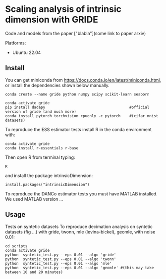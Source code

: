 # Scaling analysis of intrinsic dimension with GRIDE

Code and models from the paper ["blabla"](some link to paper arxiv)

Platforms:

- Ubuntu 22.04

## Install

You can get miniconda from https://docs.conda.io/en/latest/miniconda.html, or install the dependencies shown below manually.

```
conda create --name gride python numpy scipy scikit-learn seaborn 
```

```
conda activate gride
pip install dadapy                                      #official version of gride (and much more)
conda install pytorch torchvision cpuonly -c pytorch    #(cifar mnist datasets)
```

To reproduce the ESS estimator tests install R in the conda environment with: 
```
conda activate gride
conda install r-essentials r-base
```
Then open R from terminal typing:
```
R
```
and install the package intrinsicDimension:
```
install.packages("intrinsicDimension")
```
To reproduce the DANCo estimator tests you must have MATLAB installed. We used MATLAB version ...


## Usage

Tests on syntetic datasets
To reproduce decimation analysis on syntetic datasets (fig ...) with gride, twonn, mle (levina-bickel), geomle, with noise 0.01:

```
cd scripts
conda activate gride
python  syntetic_test.py --eps 0.01 --algo 'gride'
python  syntetic_test.py --eps 0.01 --algo 'twonn'
python  syntetic_test.py --eps 0.01 --algo 'mle'
python  syntetic_test.py --eps 0.01 --algo 'geomle' #(this may take between 10 and 20 minutes)
```
